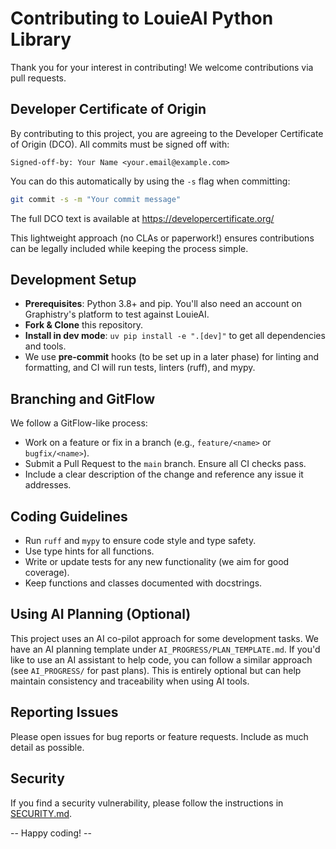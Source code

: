 # Contributing to LouieAI Python Library

Thank you for your interest in contributing! We welcome contributions via pull requests.

## Developer Certificate of Origin

By contributing to this project, you are agreeing to the Developer Certificate of Origin (DCO). All commits must be signed off with:

```
Signed-off-by: Your Name <your.email@example.com>
```

You can do this automatically by using the `-s` flag when committing:

```bash
git commit -s -m "Your commit message"
```

The full DCO text is available at https://developercertificate.org/

This lightweight approach (no CLAs or paperwork!) ensures contributions can be legally included while keeping the process simple.

## Development Setup

- **Prerequisites**: Python 3.8+ and pip. You'll also need an account on Graphistry's platform to test against LouieAI.
- **Fork & Clone** this repository.
- **Install in dev mode**: `uv pip install -e ".[dev]"` to get all dependencies and tools.
- We use **pre-commit** hooks (to be set up in a later phase) for linting and formatting, and CI will run tests, linters (ruff), and mypy.

## Branching and GitFlow

We follow a GitFlow-like process:
- Work on a feature or fix in a branch (e.g., `feature/<name>` or `bugfix/<name>`).
- Submit a Pull Request to the `main` branch. Ensure all CI checks pass.
- Include a clear description of the change and reference any issue it addresses.

## Coding Guidelines

- Run `ruff` and `mypy` to ensure code style and type safety.
- Use type hints for all functions.
- Write or update tests for any new functionality (we aim for good coverage).
- Keep functions and classes documented with docstrings.

## Using AI Planning (Optional)

This project uses an AI co-pilot approach for some development tasks. We have an AI planning template under `AI_PROGRESS/PLAN_TEMPLATE.md`. If you'd like to use an AI assistant to help code, you can follow a similar approach (see `AI_PROGRESS/` for past plans). This is entirely optional but can help maintain consistency and traceability when using AI tools.

## Reporting Issues

Please open issues for bug reports or feature requests. Include as much detail as possible.

## Security

If you find a security vulnerability, please follow the instructions in [SECURITY.md](SECURITY.md).

-- Happy coding! --